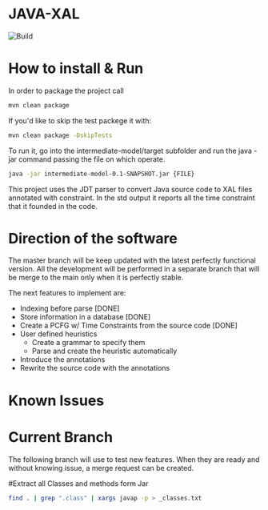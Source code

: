 # JAVA-XAL 
![Build](https://rtse-isys.aau.at/giovanni.liva/java-xal/badges/master/build.svg)

# How to install & Run
In order to package the project call 
```bash
mvn clean package
```

If you'd like to skip the test packege it with:
```bash
mvn clean package -DskipTests
```

To run it, go into the intermediate-model/target subfolder and run the java -jar command passing the file on which operate.
```bash
java -jar intermediate-model-0.1-SNAPSHOT.jar {FILE}
```

This project uses the JDT parser to convert Java source code to XAL files annotated with constraint.
In the std output it reports all the time constraint that it founded in the code.


# Direction of the software

The master branch will be keep updated with the latest perfectly functional version.
All the development will be performed in a separate branch that will be merge to the main only when it is perfectly stable.

The next features to implement are:
* Indexing before parse [DONE]
* Store information in a database [DONE]
* Create a PCFG w/ Time Constraints from the source code [DONE]
* User defined heuristics
    * Create a grammar to specify them
    * Parse and create the heuristic automatically
* Introduce the annotations
* Rewrite the source code with the annotations

# Known Issues


# Current Branch

The following branch will use to test new features.
When they are ready and without knowing issue, a merge request can be created.

#Extract all Classes and methods form Jar
```bash
find . | grep ".class" | xargs javap -p > _classes.txt
```




